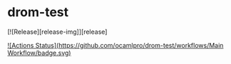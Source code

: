 # drom-test

[![Release][release-img]][release]

[![Actions Status](https://github.com/ocamlpro/drom-test/workflows/Main Workflow/badge.svg)](https://github.com/ocamlpro/drom-test/actions)
